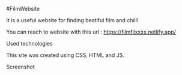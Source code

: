 #FilmWebsite

It is a useful website for finding beatiful film and chill!

You can reach to website with this url : https://filmflixxxx.netlify.app/

Used technologies

This site was created using CSS, HTML and JS.

Screenshot

